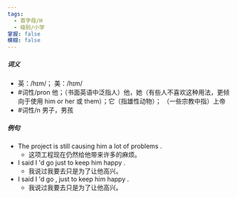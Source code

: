 ```yaml
---
tags:
  - 首字母/H
  - 级别/小学
掌握: false
模糊: false
---
```

##### 词义
- 英：/hɪm/； 美：/hɪm/
- #词性/pron  他；（书面英语中泛指人）他，她（有些人不喜欢这种用法，更倾向于使用 him or her 或 them）；它（指雄性动物）； （一些宗教中指）上帝
- #词性/n  男子，男孩
##### 例句
- The project is still causing him a lot of problems .
	- 这项工程现在仍然给他带来许多的麻烦。
- I said I 'd go just to keep him happy .
	- 我说过我要去只是为了让他高兴。
- I said I 'd go , just to keep him happy .
	- 我说过我要去只是为了让他高兴。
